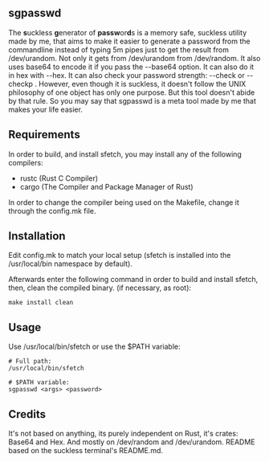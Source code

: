 sgpasswd
-------------
The **s**uckless **g**enerator of **passw**or**d**s is a memory safe, suckless utility made by me, that aims to make it easier to generate a password from the commandline instead of typing 5m pipes just to get the result from /dev/urandom. Not only it gets from /dev/urandom from /dev/random. It also uses base64 to encode it if you pass the --base64 option. It can also do it in hex with --hex. It can also check your password strength: --check or --checkp <password>. However, even though it is suckless, it doesn't follow the UNIX philosophy of one object has only one purpose. But this tool doesn't abide by that rule. So you may say that sgpasswd is a meta tool made by me that makes your life easier.

Requirements
-------------
In order to build, and install sfetch, you may install any of the following compilers:
- rustc (Rust C Compiler)
- cargo (The Compiler and Package Manager of Rust)

In order to change the compiler being used on the Makefile, change it through the config.mk file.

Installation
-------------
Edit config.mk to match your local setup (sfetch is installed into
the /usr/local/bin namespace by default).

Afterwards enter the following command in order to build and install sfetch, then, clean the compiled binary. (if
necessary, as root):

    make install clean


Usage
-------------
Use /usr/local/bin/sfetch or use the $PATH variable: 
```
# Full path:
/usr/local/bin/sfetch

# $PATH variable:
sgpasswd <args> <password>
```
Credits
-------------
It's not based on anything, its purely independent on Rust, it's crates: Base64 and Hex. And mostly on /dev/random and /dev/urandom.
README based on the suckless terminal's README.md.
